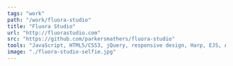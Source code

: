 ```yaml
---
tags: "work"
path: "/work/fluora-studio"
title: "Fluora Studio"
url: "http://fluorastudio.com"
src: "https://github.com/parkersmathers/fluora-studio"
tools: "JavaScript, HTML5/CSS3, jQuery, responsive design, Harp, EJS, AWS, Gulp"
image: "./fluora-studio-selfie.jpg"
---
```

